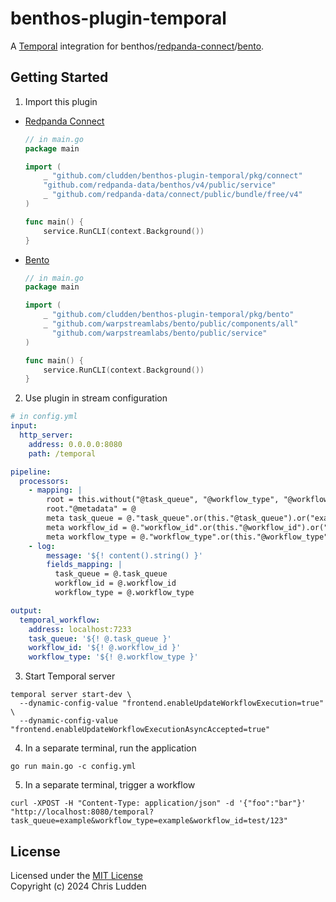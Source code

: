 # benthos-plugin-temporal

A [Temporal](https://temporal.io) integration for benthos/[redpanda-connect](https://docs.redpanda.com/redpanda-connect/about/)/[bento](https://warpstreamlabs.github.io/bento/).

## Getting Started

1. Import this plugin
  - [Redpanda Connect](https://docs.redpanda.com/redpanda-connect/about/)
    ```go
    // in main.go
    package main

    import (
        _ "github.com/cludden/benthos-plugin-temporal/pkg/connect"
        "github.com/redpanda-data/benthos/v4/public/service"
        _ "github.com/redpanda-data/connect/public/bundle/free/v4"
    )

    func main() {
        service.RunCLI(context.Background())
    }
    ```
  - [Bento](https://warpstreamlabs.github.io/bento/)
    ```go
    // in main.go
    package main

    import (
        _ "github.com/cludden/benthos-plugin-temporal/pkg/bento"
        _ "github.com/warpstreamlabs/bento/public/components/all"
	      "github.com/warpstreamlabs/bento/public/service"
    )

    func main() {
        service.RunCLI(context.Background())
    }
    ```
2. Use plugin in stream configuration
```yaml
# in config.yml
input:
  http_server:
    address: 0.0.0.0:8080
    path: /temporal

pipeline:
  processors:
    - mapping: |
        root = this.without("@task_queue", "@workflow_type", "@workflow_id")
        root."@metadata" = @
        meta task_queue = @."task_queue".or(this."@task_queue").or("example")
        meta workflow_id = @."workflow_id".or(this."@workflow_id").or("example/%s".format(uuid_v4()))
        meta workflow_type = @."workflow_type".or(this."@workflow_type").or("example")
    - log:
        message: '${! content().string() }'
        fields_mapping: |
          task_queue = @.task_queue
          workflow_id = @.workflow_id
          workflow_type = @.workflow_type

output:
  temporal_workflow:
    address: localhost:7233
    task_queue: '${! @.task_queue }'
    workflow_id: '${! @.workflow_id }'
    workflow_type: '${! @.workflow_type }'
```
3. Start Temporal server
```shell
temporal server start-dev \                    
  --dynamic-config-value "frontend.enableUpdateWorkflowExecution=true" \
  --dynamic-config-value "frontend.enableUpdateWorkflowExecutionAsyncAccepted=true"
```
4. In a separate terminal, run the application
```shell
go run main.go -c config.yml
```
5. In a separate terminal, trigger a workflow
```shell
curl -XPOST -H "Content-Type: application/json" -d '{"foo":"bar"}' "http://localhost:8080/temporal?task_queue=example&workflow_type=example&workflow_id=test/123"
```

## License
Licensed under the [MIT License](LICENSE.md)  
Copyright (c) 2024 Chris Ludden
